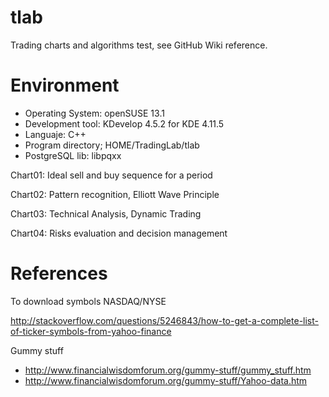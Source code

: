 # tlab
Trading charts and algorithms test, see GitHub  Wiki reference.
# Environment
* Operating System: openSUSE 13.1
* Development tool: KDevelop 4.5.2 for KDE 4.11.5
* Languaje: C++
* Program directory; HOME/TradingLab/tlab
* PostgreSQL lib: libpqxx

Chart01: Ideal sell and buy sequence for a period 

Chart02: Pattern recognition, Elliott Wave Principle

Chart03: Technical Analysis, Dynamic Trading

Chart04: Risks evaluation and decision management

# References
To download symbols NASDAQ/NYSE

http://stackoverflow.com/questions/5246843/how-to-get-a-complete-list-of-ticker-symbols-from-yahoo-finance

Gummy stuff

* http://www.financialwisdomforum.org/gummy-stuff/gummy_stuff.htm
* http://www.financialwisdomforum.org/gummy-stuff/Yahoo-data.htm



